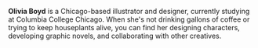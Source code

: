 **Olivia Boyd** is a Chicago-based illustrator and designer, currently studying at Columbia College Chicago. When she's not drinking gallons of coffee or trying to keep houseplants alive, you can find her designing characters, developing graphic novels, and collaborating with other creatives.